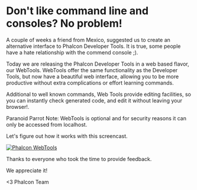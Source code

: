 Don't like command line and consoles? No problem!
=================================================

A couple of weeks a friend from Mexico, suggested us to create an alternative 
interface to Phalcon Developer Tools. It is true, some people have a hate 
relationship with the commend console ;).

Today we are releasing the Phalcon Developer Tools in a web based flavor, our 
WebTools. WebTools offer the same functionality as the Developer Tools, but now 
have a beautiful web interface, allowing you to be more productive without 
extra complications or effort learning commands.

Additional to well known commands, Web Tools provide editing facilities, so 
you can instantly check generated code, and edit it without leaving your 
browser!.

Paranoid Parrot Note: WebTools is optional and for security reasons it can only 
be accessed from localhost.

Let's figure out how it works with this screencast. 

[![Phalcon WebTools](https://static-blog.phalconphp.com/images/posts/2012-05-17-phalcon-webtools-screencast.png)](https://vimeo.com/42367665 "Phalcon WebTools - Click to Watch!")

Thanks to everyone who took the time to provide feedback. 

We appreciate it!

<3
Phalcon Team
